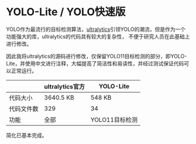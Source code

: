# YOLO-Lite / YOLO快速版

YOLO作为最流行的目标检测算法，[ultralytics](https://github.com/ultralytics/ultralytics)引领YOLO的潮流，但是作为一个功能强大的库，ultralytics的代码具有较大的复杂性，
不便于研究人员在此基础上进行修改。

因此我将ultralytics的源码进行修改，仅保留YOLO11目标检测的部分，即YOLO-Lite，并使用中文进行注释，大幅提高了简洁性和易读性，并经过测试保证代码可以正常运行。

|          | ultralytics官方 | YOLO-Lite |
|----------|----------|----------|
| 代码大小     | 3640.5 KB   | 548 KB    |
| 代码文件数   | 329      | 34       |
| 功能     | 全部     | YOLO11目标检测 |

简化已基本完成。
